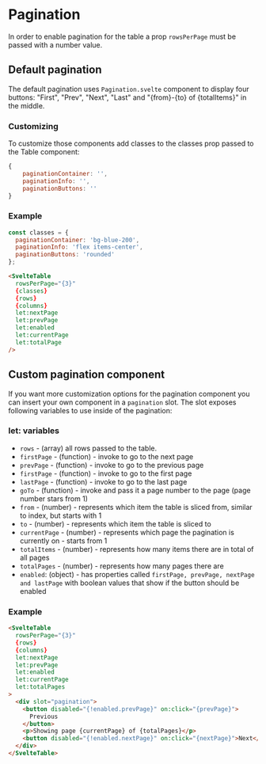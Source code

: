 # Pagination

In order to enable pagination for the table a prop `rowsPerPage` must be passed with a number value.

## Default pagination

The default pagination uses `Pagination.svelte` component to display four buttons: "First", "Prev", "Next", "Last" and "{from}-{to} of {totalItems}" in the middle.

### Customizing

To customize those components add classes to the classes prop passed to the Table component:

```js
{
    paginationContainer: '',
    paginationInfo: '',
    paginationButtons: ''
}
```

### Example

```js
const classes = {
  paginationContainer: 'bg-blue-200',
  paginationInfo: 'flex items-center',
  paginationButtons: 'rounded'
};
```

```html
<SvelteTable
  rowsPerPage="{3}"
  {classes}
  {rows}
  {columns}
  let:nextPage
  let:prevPage
  let:enabled
  let:currentPage
  let:totalPage
/>
```

## Custom pagination component

If you want more customization options for the pagination component you can insert your own component in a `pagination` slot.
The slot exposes following variables to use inside of the pagination:

### let: variables

- `rows` - (array) all rows passed to the table.
- `firstPage` - (function) - invoke to go to the next page
- `prevPage` - (function) - invoke to go to the previous page
- `firstPage` - (function) - invoke to go to the first page
- `lastPage` - (function) - invoke to go to the last page
- `goTo` - (function) - invoke and pass it a page number to the page (page number stars from 1)
- `from` - (number) - represents which item the table is sliced from, similar to index, but starts with 1
- `to` - (number) - represents which item the table is sliced to
- `currentPage` - (number) - represents which page the pagination is currently on - starts from 1
- `totalItems` - (number) - represents how many items there are in total of all pages
- `totalPages` - (number) - represents how many pages there are
- `enabled`: (object) - has properties called `firstPage, prevPage, nextPage and lastPage` with boolean values that show if the button should be enabled

### Example

```html
<SvelteTable
  rowsPerPage="{3}"
  {rows}
  {columns}
  let:nextPage
  let:prevPage
  let:enabled
  let:currentPage
  let:totalPages
>
  <div slot="pagination">
    <button disabled="{!enabled.prevPage}" on:click="{prevPage}">
      Previous
    </button>
    <p>Showing page {currentPage} of {totalPages}</p>
    <button disabled="{!enabled.nextPage}" on:click="{nextPage}">Next</button>
  </div>
</SvelteTable>
```
